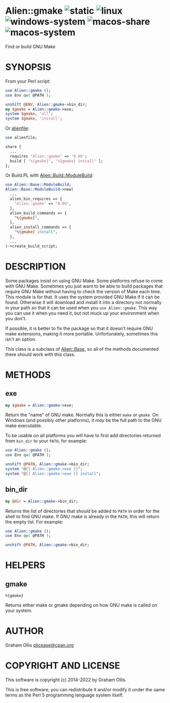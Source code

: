# Alien::gmake ![static](https://github.com/PerlAlien/Alien-gmake/workflows/static/badge.svg) ![linux](https://github.com/PerlAlien/Alien-gmake/workflows/linux/badge.svg) ![windows-system](https://github.com/PerlAlien/Alien-gmake/workflows/windows-system/badge.svg) ![macos-share](https://github.com/PerlAlien/Alien-gmake/workflows/macos-share/badge.svg) ![macos-system](https://github.com/PerlAlien/Alien-gmake/workflows/macos-system/badge.svg)

Find or build GNU Make

# SYNOPSIS

From your Perl script:

```perl
use Alien::gmake ();
use Env qw( @PATH );

unshift @ENV, Alien::gmake->bin_dir;
my $gmake = Alien::gmake->exe;
system $gmake, 'all';
system $gmake, 'install';
```

Or [alienfile](https://metacpan.org/pod/alienfile):

```perl
use alienfile;

share {
  ...
  requires 'Alien::gmake' => '0.09';
  build [ '%{gmake}', '%{gmake} install' ];
};
```

Or Build.PL with [Alien::Build::ModuleBuild](https://metacpan.org/pod/Alien::Build::ModuleBuild):

```perl
use Alien::Base::ModuleBuild;
Alien::Base::ModuleBuild->new(
  ...
  alien_bin_requires => {
    'Alien::gmake' => '0.09',
  },
  alien_build_commands => {
    "%{gmake}",
  },
  alien_install_commands => {
    "%{gmake} install",
  },
  ...
)->create_build_script;
```

# DESCRIPTION

Some packages insist on using GNU Make.  Some platforms refuse to come with GNU Make.
Sometimes you just want to be able to build packages that require GNU Make without
having to check the version of Make each time.  This module is for that.  It uses the
system provided GNU Make if it can be found.  Otherwise it will download and install
it into a directory not normally in your path so that it can be used when you
`use Alien::gmake`.  This way you can use it when you need it, but not muck up your
environment when you don't.

If possible, it is better to fix the package so that it doesn't require GNU make
extensions, making it more portable.  Unfortunately, sometimes this isn't an option.

This class is a subclass of [Alien::Base](https://metacpan.org/pod/Alien::Base), so all of the methods documented there
should work with this class.

# METHODS

## exe

```perl
my $gmake = Alien::gmake->exe;
```

Return the "name" of GNU make.  Normally this is either `make` or `gmake`.  On
Windows (and possibly other platforms), it _may_ be the full path to the GNU make
executable.

To be usable on all platforms you will have to first add directories returned
from `bin_dir` to your `PATH`, for example:

```perl
use Alien::gmake ();
use Env qw( @PATH );

unshift @PATH, Alien::gmake->bin_dir;
system "@{[ Alien::gmake->exe ]}";
system "@{[ Alien::gmake->exe ]} install";
```

## bin\_dir

```perl
my @dir = Alien::gmake->bin_dir;
```

Returns the list of directories that should be added to `PATH` in order for the
shell to find GNU make.  If GNU make is already in the `PATH`, this will return
the empty list.  For example:

```perl
use Alien::gmake ();
use Env qw( @PATH );

unshift @PATH, Alien::gmake->bin_dir;
```

# HELPERS

## gmake

```
%{gmake}
```

Returns either make or gmake depending on how GNU make is called on your
system.

# AUTHOR

Graham Ollis <plicease@cpan.org>

# COPYRIGHT AND LICENSE

This software is copyright (c) 2014-2022 by Graham Ollis.

This is free software; you can redistribute it and/or modify it under
the same terms as the Perl 5 programming language system itself.
